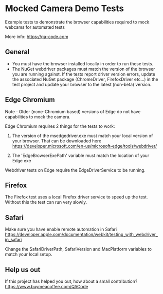 # Mocked Camera Demo Tests
Example tests to demonstrate the browser capabilities required to mock webcams for automated tests

More info: https://qa-code.com

## General ##
- You must have the browser installed locally in order to run these tests. 
- The NuGet webdriver packages must match the version of the browser you are running against. If the tests report driver version errors, update the associated NuGet package (ChromeDriver, FirefoxDriver etc...) in the test project and update your browser to the latest (non-beta) version.

## Edge Chromium ##
Note - Older (none-Chromium based) versions of Edge do not have capabilities to mock the camera. 

Edge Chromium requires 2 things for the tests to work:
1. The version of the msedgedriver.exe must match your local version of your browser. That can be downloaded here https://developer.microsoft.com/en-us/microsoft-edge/tools/webdriver/

2. The 'EdgeBrowserExePath' variable must match the location of your Edge exe

Webdriver tests on Edge require the EdgeDriverService to be running. 

## Firefox ##
The Firefox test uses a local Firefox driver service to speed up the test. Without this the test can run very slowly.

## Safari ##
Make sure you have enable remote automation in Safari https://developer.apple.com/documentation/webkit/testing_with_webdriver_in_safari

Change the SafariDriverPath, SafariVersion and MacPlatform variables to match your local setup.

## Help us out ##
If this project has helped you out, how about a small contribution? https://www.buymeacoffee.com/QACode

